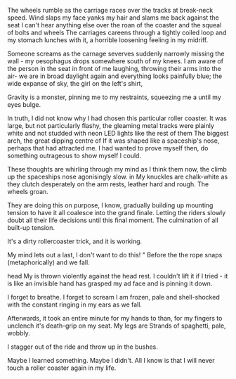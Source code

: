 The wheels rumble as the carriage races over the tracks at break-neck speed. Wind slaps my face yanks my hair and slams me back against the seat I can't hear anything else over the roan of the coaster and the squeal of bolts and wheels The carriages careens through a tightly coiled loop and my stomach lunches with it, a horrible loosening feeling in my midriff.

Someone screams as the carnage severves suddenly narrowly missing the wall - my oesophagus drops somewhere south of my knees. I am aware of the person in the seat in front of me laughing, throwing their arms into the air- we are in broad daylight again and everything looks painfully blue; the wide expanse of sky, the girl on the left's shirt,

Gravity is a monster, pinning me to my restraints, squeezing me a until my eyes bulge.

In truth, I did not know why I had chosen this particular roller coaster. It was large, but not particularly flashy, the gleaming metal tracks were plainly white and not studded with neon LED lights like the rest of them The biggest arch, the great dipping centre of If it was shaped like a spaceship's nose, perhaps that had attracted me. I had wanted to prove myself then, do something outrageous to show myself I could.

These thoughts are whirling through my mind as I think them now, the climb up the spaceships nose agonisingly slow. in My knuckles are chalk-white as they clutch desperately on the arm rests, leather hard and rough. The wheels groan.

They are doing this on purpose, I know, gradually building up mounting tension to have it all coalesce into the grand finale. Letting the riders slowly doubt all their life decisions until this final moment. The culmination of all built-up tension.

It's a dirty rollercoaster trick, and it is working.

My mind lets out a last, I don't want to do this! " Before the the rope snaps (metaphorically) and we fall.

head
My is thrown violently against the head rest. I couldn't lift it if I tried - it is like an invisible hand has grasped my ad face and is pinning it down.

I forget to breathe. I forget to scream
I am frozen, pale and shell-shocked with the constant ringing in my ears as we fall.

Afterwards, it took an entire minute for my hands to than, for my fingers to unclench it's death-grip on my seat. My legs are Strands of spaghetti, pale, wobbly.

I stagger out of the ride and throw up in the bushes.

Maybe I learned something. Maybe I didn't. All I know is that I will never touch a roller coaster again in my life.

